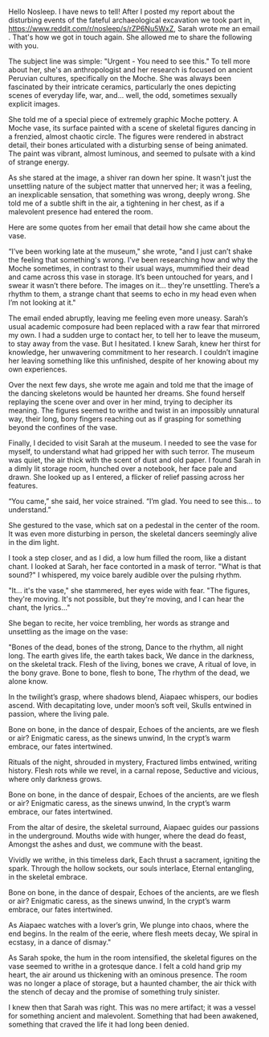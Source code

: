 Hello Nosleep. I have news to tell! After I posted my report about the disturbing events of the fateful archaeological excavation we took part in, https://www.reddit.com/r/nosleep/s/rZP6Nu5WxZ,  Sarah wrote me an email . That's how we got in touch again. She allowed me to share the following with you.

The subject line was simple: "Urgent - You need to see this." To tell more about her, she's an anthropologist and her research is focused on ancient Peruvian cultures, specifically on the Moche. She was always been fascinated by their intricate ceramics, particularly the ones depicting scenes of everyday life, war, and… well, the odd, sometimes sexually explicit images.

She told me of a special piece of extremely graphic Moche pottery. A Moche vase, its surface painted with a scene of skeletal figures dancing in a frenzied, almost chaotic circle. The figures were rendered in abstract detail, their bones articulated with a disturbing sense of being animated. The paint was vibrant, almost luminous, and seemed to pulsate with a kind of strange energy.

As she stared at the image, a shiver ran down her spine. It wasn't just the unsettling nature of the subject matter that unnerved her; it was a feeling, an inexplicable sensation, that something was wrong, deeply wrong. She told me of a subtle shift in the air, a tightening in her chest, as if a malevolent presence had entered the room.

Here are some quotes from her email that detail how she came about the vase.

“I’ve been working late at the museum," she wrote, "and I just can’t shake the feeling that something's wrong. I’ve been researching  how and why the Moche sometimes, in contrast to their usual ways, mummified their dead and came across this vase in storage. It’s been untouched for years, and I swear it wasn’t there before. The images on it… they're unsettling. There’s a rhythm to them, a strange chant that seems to echo in my head even when I’m not looking at it."

The email ended abruptly, leaving me feeling even more uneasy. Sarah’s usual academic composure had been replaced with a raw fear that mirrored my own. I had a sudden urge to contact her, to tell her to leave the museum, to stay away from the vase. But I hesitated. I knew Sarah, knew her thirst for knowledge, her unwavering commitment to her research. I couldn’t imagine her leaving something like this unfinished, despite of her knowing about my own experiences.

Over the next few days, she wrote me again and told me that the image of the dancing skeletons would be haunted her dreams. She found herself replaying the scene over and over in her mind, trying to decipher its meaning. The figures seemed to writhe and twist in an impossibly unnatural way, their long, bony fingers reaching out as if grasping for something beyond the confines of the vase.

Finally, I decided to visit Sarah at the museum. I needed to see the vase for myself, to understand what had gripped her with such terror. The museum was quiet, the air thick with the scent of dust and old paper. I found Sarah in a dimly lit storage room, hunched over a notebook, her face pale and drawn. She looked up as I entered, a flicker of relief passing across her features.

“You came,” she said, her voice strained. “I’m glad. You need to see this… to understand.”

She gestured to the vase, which sat on a pedestal in the center of the room. It was even more disturbing in person, the skeletal dancers seemingly alive in the dim light.

I took a step closer, and as I did, a low hum filled the room, like a distant chant. I looked at Sarah, her face contorted in a mask of terror. "What is that sound?" I whispered, my voice barely audible over the pulsing rhythm.

"It… it's the vase," she stammered, her eyes wide with fear. "The figures, they're moving. It's not possible, but they're moving, and I can hear the chant, the lyrics..."

She began to recite, her voice trembling, her words as strange and unsettling as the image on the vase:

"Bones of the dead, bones of the strong, Dance to the rhythm, all night long. The earth gives life, the earth takes back, We dance in the darkness, on the skeletal track. Flesh of the living, bones we crave, A ritual of love, in the bony grave. Bone to bone, flesh to bone, The rhythm of the dead, we alone know. 

In the twilight’s grasp, where shadows blend,
Aiapaec whispers, our bodies ascend.
With decapitating love, under moon’s soft veil,
Skulls entwined in passion, where the living pale.

Bone on bone, in the dance of despair,
Echoes of the ancients, are we flesh or air?
Enigmatic caress, as the sinews unwind,
In the crypt’s warm embrace, our fates intertwined.

Rituals of the night, shrouded in mystery,
Fractured limbs entwined, writing history.
Flesh rots while we revel, in a carnal repose,
Seductive and vicious, where only darkness grows.

Bone on bone, in the dance of despair,
Echoes of the ancients, are we flesh or air?
Enigmatic caress, as the sinews unwind,
In the crypt’s warm embrace, our fates intertwined.

From the altar of desire, the skeletal surround,
Aiapaec guides our passions in the underground.
Mouths wide with hunger, where the dead do feast,
Amongst the ashes and dust, we commune with the beast.

Vividly we writhe, in this timeless dark,
Each thrust a sacrament, igniting the spark.
Through the hollow sockets, our souls interlace,
Eternal entangling, in the skeletal embrace.

Bone on bone, in the dance of despair,
Echoes of the ancients, are we flesh or air?
Enigmatic caress, as the sinews unwind,
In the crypt’s warm embrace, our fates intertwined.

As Aiapaec watches with a lover’s grin,
We plunge into chaos, where the end begins.
In the realm of the eerie, where flesh meets decay,
We spiral in ecstasy, in a dance of dismay."

As Sarah spoke, the hum in the room intensified, the skeletal figures on the vase seemed to writhe in a grotesque dance. I felt a cold hand grip my heart, the air around us thickening with an ominous presence. The room was no longer a place of storage, but a haunted chamber, the air thick with the stench of decay and the promise of something truly sinister.

I knew then that Sarah was right. This was no mere artifact; it was a vessel for something ancient and malevolent. Something that had been awakened, something that craved the life it had long been denied.

